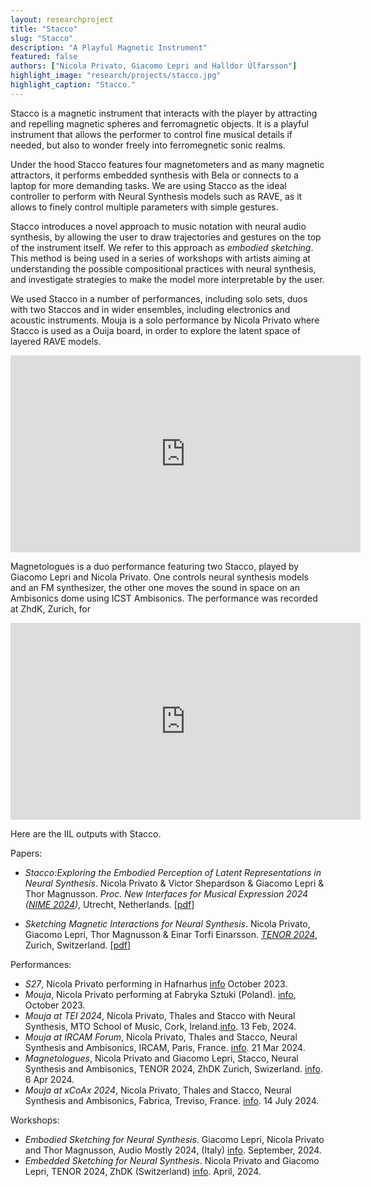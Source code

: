 ```yaml
---
layout: researchproject
title: "Stacco"
slug: "Stacco"
description: "A Playful Magnetic Instrument"
featured: false
authors: ["Nicola Privato, Giacomo Lepri and Halldor Úlfarsson"]
highlight_image: "research/projects/stacco.jpg"
highlight_caption: "Stacco."
---
```


<script>
  import CaptionedImage from "../../components/Images/CaptionedImage.svelte"
</script>

Stacco is a magnetic instrument that interacts with the player by attracting and repelling magnetic spheres and ferromagnetic objects. It is a playful instrument that allows the performer to control fine musical details if needed, but also to wonder freely into ferromegnetic sonic realms. 

<CaptionedImage
  src="research/projects/Staccov2_3.jpg"
  alt="Stacco V2"
  caption="Stacco V2"/>

<CaptionedImage
  src="research/projects/Staccov2_2.jpg"
  alt="Stacco V2"
  caption="Stacco V2"/>


<CaptionedImage
  src="research/projects/Staccov1.jpg"
  alt="Stacco V1"
  caption="Stacco V1"/>



Under the hood Stacco features four magnetometers and as many magnetic attractors, it performs embedded synthesis with Bela or connects to a laptop for more demanding tasks. We are using Stacco as the ideal controller to perform with Neural Synthesis models such as RAVE, as it allows to finely control multiple parameters with simple gestures.


<CaptionedImage
  src="research/projects/Stacco3.jpg"
  alt="Stacco V2"
  caption="Stacco V2"/>

Stacco introduces a novel approach to music notation with neural audio synthesis, by allowing the user to draw trajectories and gestures on the top of the instrument itself. We refer to this approach as _embodied sketching_. This method is being used in a series of workshops with artists aiming at understanding the possible compositional practices with neural synthesis, and investigate strategies to make the model more interpretable by the user.


<CaptionedImage
  src="research/projects/Staccoscore1.jpg"
  alt="a Stacco score"
  caption="A score for Stacco"/>

<CaptionedImage
  src="research/projects/Staccoscore2.jpg"
  alt="a Stacco score"
  caption="A score for Stacco"/>


We used Stacco in a number of performances, including solo sets, duos with two Staccos and in wider ensembles, including electronics and acoustic instruments. Mouja is a solo performance by Nicola Privato where Stacco is used as a Ouija board, in order to explore the latent space of layered RAVE models.

<iframe width="560" height="315" src="https://www.youtube.com/embed/4qbK3cw3E5M?si=-LNYQC0hdTsBElk7" title="YouTube video player" frameborder="0" allow="accelerometer; autoplay; clipboard-write; encrypted-media; gyroscope; picture-in-picture; web-share" referrerpolicy="strict-origin-when-cross-origin" allowfullscreen></iframe>

Magnetologues is a duo performance featuring two Stacco, played by Giacomo Lepri and Nicola Privato. One controls neural synthesis models and an FM synthesizer, the other one moves the sound in space on an Ambisonics dome using ICST Ambisonics. The performance was recorded at ZhdK, Zurich, for 

<iframe width="560" height="315" src="https://www.youtube.com/embed/Bt3O-jhSqiU?si=meVtDnsyksBRQZwY" title="YouTube video player" frameborder="0" allow="accelerometer; autoplay; clipboard-write; encrypted-media; gyroscope; picture-in-picture; web-share" referrerpolicy="strict-origin-when-cross-origin" allowfullscreen></iframe>


Here are the IIL outputs with Stacco.

Papers: 

- _Stacco:Exploring the Embodied Perception of Latent Representations in Neural Synthesis_. Nicola Privato & Victor Shepardson & Giacomo Lepri & Thor Magnusson. *Proc. New Interfaces for Musical Expression 2024 ([NIME 2024](https://www.nime2024.org/))*, Utrecht, Netherlands. [[pdf](http://iil.is/pdf/2024_nime_Stacco_Exploring_the_Embodied_Perception_of_Latent_Representations_in_Neural_Synthesis.pdf)]

- _Sketching Magnetic Interactions for Neural Synthesis_. Nicola Privato, Giacomo Lepri, Thor Magnusson & Einar Torfi Einarsson. *[TENOR 2024](https://www.zhdk.ch/veranstaltung/53135)*, Zurich, Switzerland. [[pdf](http://iil.is/pdf/2024_tenor_sketching_magnetic_interactions.pdf)]

Performances:

- _S27_, Nicola Privato performing in Hafnarhus [info](https://www.facebook.com/photo/?fbid=10232747883386342&set=a.1537457363270) October 2023.
- _Mouja_, Nicola Privato performing at Fabryka Sztuki (Poland). [info](https://actinout.pl/music-events/nicola-privato/), October 2023.
- _Mouja at TEI 2024_, Nicola Privato, Thales and Stacco with Neural Synthesis, MTO School of Music, Cork, Ireland.[info](https://dl.acm.org/doi/fullHtml/10.1145/3623509.3635328/). 13 Feb, 2024.
- _Mouja at IRCAM Forum_, Nicola Privato, Thales and Stacco, Neural Synthesis and Ambisonics, IRCAM, Paris, France.
[info](https://forum.ircam.fr/article/mouja/). 21 Mar 2024.
- _Magnetologues_, Nicola Privato and Giacomo Lepri, Stacco, Neural Synthesis and Ambisonics, TENOR 2024, ZhDK Zurich, Swizerland. [info](https://www.zhdk.ch/veranstaltung/53135). 6 Apr 2024.
- _Mouja at xCoAx 2024_, Nicola Privato, Thales and Stacco, Neural Synthesis and Ambisonics, Fabrica, Treviso, France.
[info](https://2024.xcoax.org/pdf/privato.pdf). 14 July 2024.


Workshops:

- *Embodied Sketching for Neural Synthesis*. Giacomo Lepri, Nicola Privato and Thor Magnusson, Audio Mostly 2024, (Italy) [info](https://audiomostly.com/2024/program/). September, 2024.
- *Embedded Sketching for Neural Synthesis*. Nicola Privato and Giacomo Lepri, TENOR 2024, ZhDK (Switzerland) [info](https://www.zhdk.ch/veranstaltung/53135). April, 2024.



